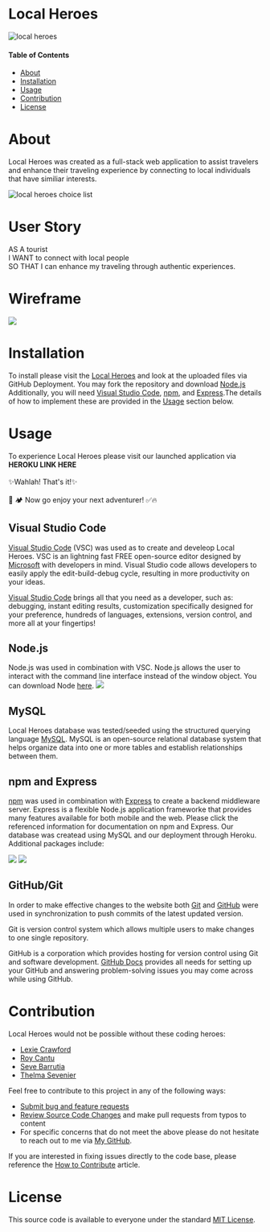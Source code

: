 # Local Heroes
![local heroes](public/assets/images/landing.jpg)
#### Table of Contents

- [About](#About)
- [Installation](#Installation)
- [Usage](#Usage)
- [Contribution](#Contribution)
- [License](#License)

# About
Local Heroes was created as a full-stack web application to assist travelers and enhance their traveling experience by connecting to local individuals that have similiar interests. 

![local heroes choice list](public/assets/images/choices.jpg)
# User Story
AS A tourist <br>
I WANT to connect with local people <br>
SO THAT I can enhance my traveling through authentic experiences.

# Wireframe
![ ](public/assets/images/wireframe.jpg)
# Installation
To install please visit the [Local Heroes](https://github.com/r0yster/local-heroes) and look at the uploaded files via GitHub Deployment. You may fork the repository and download [Node.js](https://nodejs.org/en/) Additionally, you will need [Visual Studio Code](https://code.visualstudio.com/), [npm](https://www.npmjs.com/), and [Express](https://www.npmjs.com/package/express).The details of how to implement these are provided in the [Usage](#Usage) section below.

# Usage   
To experience Local Heroes please visit our launched application via  **HEROKU LINK HERE** <br><br>
✨Wahlah! That's it!✨ <br><br>
🌇 🏕️ Now go enjoy your next adventurer!  ✅🔥 <br>
## Visual Studio Code
[Visual Studio Code](https://code.visualstudio.com/) (VSC) was used as to create and develeop Local Heroes. VSC is an lightning fast FREE open-source editor designed by [Microsoft](https://www.microsoft.com/en-us/) with developers in mind. Visual Studio code allows developers to easily apply the edit-build-debug cycle, resulting in more productivity on your ideas.

[Visual Studio Code](https://code.visualstudio.com/) brings all that you need as a developer, such as: debugging, instant editing results, customization specifically designed for your preference, hundreds of languages, extensions, version control, and more all at your fingertips!
## Node.js

Node.js was used in combination with VSC. Node.js allows the user to interact with the command line interface instead of the window object. You can download Node [here](https://nodejs.org/en/).
![](public/assets/images/node.jpg)
## MySQL
Local Heroes database was tested/seeded using the structured querying language [MySQL](https://www.mysql.com). MySQL is an open-source relational database system that helps organize data into one or more tables and establish relationships between them. 

## npm and Express

[npm](https://www.npmjs.com/package/inquirer) was used in combination with [Express](https://expressjs.com/) to create a backend middleware server. Express is a flexible Node.js application frameworke that provides many features available for both mobile and the web. Please click the referenced information for documentation on npm and Express. Our database was createad using MySQL and our deployment through Heroku. Additional packages include:

![](public/assets/images/npm.JPG)
![](public/assets/images/express.JPG)


## GitHub/Git

In order to make effective changes to the website both [Git](https://gitforwindows.org/) and [GitHub](https://github.com/) were used in synchronization to push commits of the latest updated version.

Git is version control system which allows multiple users to make changes to one single repository.

GitHub is a corporation which provides hosting for version control using Git and software development. [GitHub Docs](https://docs.github.com/en/free-pro-team@latest/github/setting-up-and-managing-your-github-user-account/managing-user-account-settings) provides all needs for setting up your GitHub and answering problem-solving issues you may come across while using GitHub.


# Contribution
Local Heroes would not be possible without these coding heroes:

- [Lexie Crawford](https://github.com/lexcraw4d)
- [Roy Cantu](https://github.com/r0yster)
- [Seve Barrutia](https://github.com/SeveBa)
- [Thelma Sevenier](https://github.com/lexcraw4d/ecommerce-back-end/issues)

Feel free to contribute to this project in any of the following ways:

- [Submit bug and feature requests](https://github.com/lexcraw4d/ecommerce-back-end/issues)
- [Review Source Code Changes](https://github.com/lexcraw4d/ecommerce-back-end/pulls) and make pull requests from typos to content
- For specific concerns that do not meet the above please do not hesitate to reach out to me via [My GitHub](https://github.com/lexcraw4d).

If you are interested in fixing issues directly to the code base, please reference the [How to Contribute](https://github.com/microsoft/vscode/wiki/How-to-Contribute) article.

# License

This source code is available to everyone under the standard [MIT License](https://github.com/microsoft/vscode/blob/master/LICENSE.txt).

